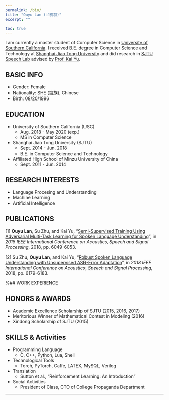 ```yaml
---
permalink: /bio/
title: "Ouyu Lan (兰鸥羽)"
excerpt: ""

toc: true
---
```


I am currently a master student of Computer Science in [University of Southern California](https://www.cs.usc.edu/). I received B.E. degree in Computer Science and Technology at [Shanghai Jiao Tong University](http://www.sjtu.edu.cn) and did research in [SJTU Speech Lab](https://speechlab.sjtu.edu.cn/) advised by [Prof. Kai Yu](https://speechlab.sjtu.edu.cn/~kyu/). 

## BASIC INFO
* Gender: Female
* Nationality: SHE (畲族), Chinese
* Birth: 08/20/1996

## EDUCATION
* University of Southern California (USC)
	* Aug. 2018 - May 2020 (exp.)
	* MS in Computer Science
* Shanghai Jiao Tong University (SJTU)
	* Sept. 2014 - Jun. 2018 
	* B.E. in Computer Science and Technology
* Affiliated High School of Minzu University of China
	* Sept. 2011 - Jun. 2014

## RESEARCH INTERESTS
* Language Procesing and Understanding
* Machine Learning
* Artificial Intelligence

## PUBLICATIONS
[1] **Ouyu Lan**, Su Zhu, and Kai Yu, “[Semi-Supervised Training Using Adversarial Multi-Task Learning for Spoken Language Understanding](https://lanouyu.github.io/semi-adv-multi)”, in *2018 IEEE International Conference on Acoustics, Speech and Signal Processing*, 2018, pp. 6049-6053.

[2] Su Zhu, **Ouyu Lan**, and Kai Yu, “[Robust Spoken Language Understanding with Unsupervised ASR-Error Adaptation](https://lanouyu.github.io/asr-adapt)”, in *2018 IEEE International Conference on Acoustics, Speech and Signal Processing*, 2018, pp. 6179-6183.

%## WORK EXPERIENCE

## HONORS & AWARDS
* Academic Excellence Scholarship of SJTU (2015, 2016, 2017)
* Meritorious Winner of Mathematical Contest in Modeling (2016)
* Xindong Scholarship of SJTU (2015)

## SKILLS & Activities 
* Programming Language 
	* C, C++, Python, Lua, Shell
* Technological Tools 
	* Torch, PyTorch, Caffe, LATEX, MySQL, Verilog
* Translation
	* Sutton et al., “Reinforcement Learning: An Introduction” 
* Social Activities
	* President of Class, CTO of College Propaganda Department

---

